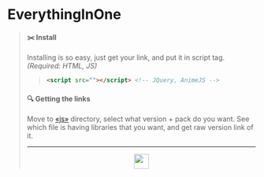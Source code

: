 # EverythingInOne
> #### ✂️ Install
> Installing is so easy, just get your link, and put it in script tag. *(Required: HTML, JS)*
> > ```html
> > <script src=""></script> <!-- JQuery, AnimeJS -->
> > ```
> #### 🔍 Getting the links
> Move to [«js»](https://github.com/zlures/everythinginone/tree/mai/js) directory, select what version + pack do you want. See which file is having libraries that you want, and get raw version link of it.
> - - -
> <div align="center"><a href="https://github.com/zlures"><img height="30" width="30" src="https://github.com/zlures/everythinginone/blob/bb4aa4aaa29591f72579e408723f396e594cd8e2/js/assets/89F807EF-638B-4501-B7DE-DB8F7C9E2566.png"></a>
> </div>

